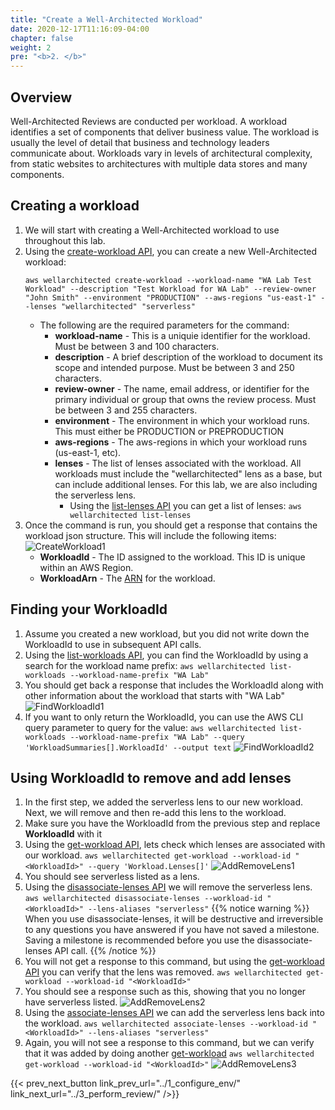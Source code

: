 ```yaml
---
title: "Create a Well-Architected Workload"
date: 2020-12-17T11:16:09-04:00
chapter: false
weight: 2
pre: "<b>2. </b>"
---
```


## Overview
Well-Architected Reviews are conducted per workload. A workload identifies a set of components that deliver business value. The workload is usually the level of detail that business and technology leaders communicate about. Workloads vary in levels of architectural complexity, from static websites to architectures with multiple data stores and many components.

## Creating a workload
1. We will start with creating a Well-Architected workload to use throughout this lab.
1. Using the [create-workload API](https://awscli.amazonaws.com/v2/documentation/api/latest/reference/wellarchitected/create-workload.html), you can create a new Well-Architected workload:
    ```
    aws wellarchitected create-workload --workload-name "WA Lab Test Workload" --description "Test Workload for WA Lab" --review-owner "John Smith" --environment "PRODUCTION" --aws-regions "us-east-1" --lenses "wellarchitected" "serverless"
    ```
    * The following are the required parameters for the command:
      * **workload-name** - This is a uniquie identifier for the workload. Must be between 3 and 100 characters.
      * **description** - A brief description of the workload to document its scope and intended purpose. Must be between 3 and 250 characters.
      * **review-owner** - The name, email address, or identifier for the primary individual or group that owns the review process. Must be between 3 and 255 characters.
      * **environment** - The environment in which your workload runs. This must either be PRODUCTION or PREPRODUCTION
      * **aws-regions** - The aws-regions in which your workload runs (us-east-1, etc).
      * **lenses** - The list of lenses associated with the workload. All workloads must include the "wellarchitected" lens as a base, but can include additional lenses. For this lab, we are also including the serverless lens.
        * Using the [list-lenses API](https://awscli.amazonaws.com/v2/documentation/api/latest/reference/wellarchitected/list-lenses.html) you can get a list of lenses:
          `aws wellarchitected list-lenses`
1. Once the command is run, you should get a response that contains the workload json structure. This will include the following items:
    ![CreateWorkload1](/watool/200_Using_AWSCLI_To_Manage_WA_Reviews/Images/2/CreateWorkload1.png)
    * **WorkloadId** - The ID assigned to the workload. This ID is unique within an AWS Region.
    * **WorkloadArn** - The [ARN](https://docs.aws.amazon.com/general/latest/gr/aws-arns-and-namespaces.html) for the workload.

## Finding your WorkloadId
1. Assume you created a new workload, but you did not write down the WorkloadId to use in subsequent API calls.
1. Using the [list-workloads API](https://awscli.amazonaws.com/v2/documentation/api/latest/reference/wellarchitected/clist-workloads.html), you can find the WorkloadId by using a search for the workload name prefix:
    `aws wellarchitected list-workloads --workload-name-prefix "WA Lab"`
1. You should get back a response that includes the WorkloadId along with other information about the workload that starts with "WA Lab"
![FindWorkloadId1](/watool/200_Using_AWSCLI_To_Manage_WA_Reviews/Images/2/FindWorkloadId1.png)
1. If you want to only return the WorkloadId, you can use the AWS CLI query parameter to query for the value:
    `aws wellarchitected list-workloads --workload-name-prefix "WA Lab" --query 'WorkloadSummaries[].WorkloadId' --output text`
    ![FindWorkloadId2](/watool/200_Using_AWSCLI_To_Manage_WA_Reviews/Images/2/FindWorkloadId2.png)


## Using WorkloadId to remove and add lenses
1. In the first step, we added the serverless lens to our new workload. Next, we will remove and then re-add this lens to the workload.
1. Make sure you have the WorkloadId from the previous step and replace **WorkloadId** with it
1. Using the [get-workload API](https://awscli.amazonaws.com/v2/documentation/api/latest/reference/wellarchitected/get-workload.html), lets check which lenses are associated with our workload.
    `aws wellarchitected get-workload --workload-id "<WorkloadId>" --query 'Workload.Lenses[]'`
    ![AddRemoveLens1](/watool/200_Using_AWSCLI_To_Manage_WA_Reviews/Images/2/AddRemoveLens1.png)
1. You should see serverless listed as a lens.
1. Using the [disassociate-lenses API](https://awscli.amazonaws.com/v2/documentation/api/latest/reference/wellarchitected/disassociate-lenses.html) we will remove the serverless lens.
    `aws wellarchitected disassociate-lenses --workload-id "<WorkloadId>" --lens-aliases "serverless"`
{{% notice warning %}}
When you use disassociate-lenses, it will be destructive and irreversible to any questions you have answered if you have not saved a milestone. Saving a milestone is recommended before you use the disassociate-lenses API call.
{{% /notice %}}
1. You will not get a response to this command, but using the [get-workload API](https://awscli.amazonaws.com/v2/documentation/api/latest/reference/wellarchitected/get-workload.html) you can verify that the lens was removed.
    `aws wellarchitected get-workload --workload-id "<WorkloadId>"`
1. You should see a response such as this, showing that you no longer have serverless listed.
    ![AddRemoveLens2](/watool/200_Using_AWSCLI_To_Manage_WA_Reviews/Images/2/AddRemoveLens2.png)
1. Using the [associate-lenses API]() we can add the serverless lens back into the workload.
    `aws wellarchitected associate-lenses --workload-id "<WorkloadId>" --lens-aliases "serverless"`
1. Again, you will not see a response to this command, but we can verify that it was added by doing another [get-workload](https://awscli.amazonaws.com/v2/documentation/api/latest/reference/wellarchitected/get-workload.html)
    `aws wellarchitected get-workload --workload-id "<WorkloadId>"`
    ![AddRemoveLens3](/watool/200_Using_AWSCLI_To_Manage_WA_Reviews/Images/2/AddRemoveLens3.png)


{{< prev_next_button link_prev_url="../1_configure_env/" link_next_url="../3_perform_review/" />}}
